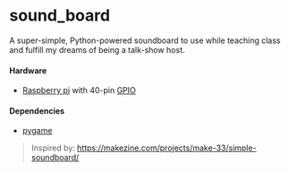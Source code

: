 # sound_board

A super-simple, Python-powered soundboard to use while teaching class and fulfill my dreams of being a talk-show host.

#### Hardware
- [Raspberry pi](https://www.raspberrypi.org/) with 40-pin [GPIO](https://www.raspberrypi.org/documentation/usage/gpio/)
#### Dependencies
- [pygame](https://www.pygame.org/)

> Inspired by:
> https://makezine.com/projects/make-33/simple-soundboard/
